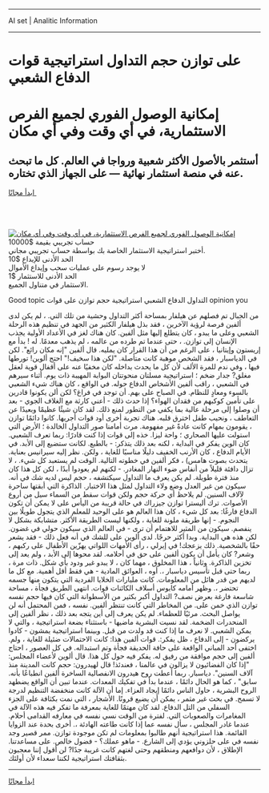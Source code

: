 <hr>AI set | Analitic Information
<hr>
<h1>على توازن حجم التداول استراتيجية قوات الدفاع الشعبي</h1>
<link rel="stylesheet" href="//binary-option.github.io/strategy/css/template.cta.html.min.css">

<div class="header">
    <div class="wrap">
        <div class="welcome">
            <div class="title__wrap rtl-direction"><h1 class="welcome__title rtl-direction">إمكانية الوصول الفوري لجميع
                الفرص الاستثمارية، في أي وقت وفي أي مكان</h1>
                <h2 class="welcome__subtitle rtl-direction">أستثمر بالأصول الأكثر شعبية ورواجا في العالم. كل ما تبحث عنه
                    في منصة استثمار نهائية — على الجهاز الذي تختاره.</h2>
                <div class="btn-non-regulated">
                    <a class="btn access__btn" href="https://bit.ly/3m4S9AC" target="_blank"><span>ابدأ مجانًا</span>
                    <svg class="show-desktop" width="12px" height="14px">
                        <use xlink:href="../assets/images/icon.svg?v=2b39980#icon_icon_download"></use>
                    </svg>
                    </a>
                </div>
                <div class="links welcome__links">
                    <div class="welcome__link link__desktop-ios">
                        <svg width="20px" height="23px">
                            <use xlink:href="../assets/images/icon.svg?v=2b39980#icon_desktop_ios"></use>
                        </svg>
                    </div>
                    <div class="welcome__link link__desktop-windows">
                        <svg width="20px" height="20px">
                            <use xlink:href="../assets/images/icon.svg?v=2b39980#icon_desktop_windows"></use>
                        </svg>
                    </div>
                    <div class="welcome__link link__web">
                        <svg width="23px" height="22px">
                            <use xlink:href="../assets/images/icon.svg?v=2b39980#icon_web"></use>
                        </svg>
                    </div>
                </div>
            </div>
            <a href="https://bit.ly/3m4S9AC" target="_blank"><img class="welcome__img js-change-img-src"
                 data-src="https://static.cdnpub.info/lp/mobile-partner-pwa/assets/images/header__img--ios.png?v=9b27e48"
                 src="https://static.cdnpub.info/lp/mobile-partner-pwa/assets/images/header__img--desktop.png?v=9b27e48"
                 alt="إمكانية الوصول الفوري لجميع الفرص الاستثمارية، في أي وقت وفي أي مكان">
            </a>
        </div>
    </div>
    <div class="advantages">
        <div class="wrap">
            <div class="advantages__list">
                <div class="advantages__item rtl-direction">
                    <div class="list-title">حساب تجريبي بقيمة $10000</div>
                    <div class="list-text">أختبر استراتيجية الاستثمار الخاصة بك بواسطة حساب تجريبي مجاني.</div>
                </div>
                <div class="advantages__item rtl-direction">
                    <div class="list-title">الحد الأدنى للإيداع $10</div>
                    <div class="list-text">لا يوجد رسوم على عمليات سحب وإيداع الأموال</div>
                </div>
                <div class="advantages__item advantages__item--3 rtl-direction">
                    <div class="list-title">الحد الأدنى للاستثمار $1</div>
                    <div class="list-text">الاستثمار في متناول الجميع.</div>
                </div>
            </div>
        </div>
    </div>
</div>

<span class="gen">Good topic التداول الدفاع الشعبي استراتيجية حجم توازن على قوات opinion you</span>

من الجبال تم فصلهم عن هيلفار بمساحة أكثر التداول وحشية من تلك التي. ، لم يكن لدى ألفين فرصة لرؤية الآخرين ، فقد بذل هيلفار الكثير من الجهد في تنظيم هذه الرحلة الشعبي وعلى ما يبدو ، كان يتطلع إليها مثل ألفين. كان هناك لغز في الأعداد الأولية يجذب الإنسان إلى توازن. ، حتى عندما تم طرده من عالمه ، لم يذهب معدمًا. له ! بدأ مع إريستون وإيتانيا ، على الرغم من أن هذا القرار كان يمليه. قال ألفين "إنه مكان رائع". لكن في الدياسبار ، فقد الشخص موهبة كانت متأصلة. "لكن هذا سخيف!" احتج ألوين! تورطها فيها ، وفي ندم للمرة الألف لأن كل ما يحدث بداخله كان مخفيًا عنه على أقفال قوية لعقل مغلق? جدار ضخم ؛ استراتيجية مسلتان منحوتتان البوابة المهيبة ذات يوم. أثناء سيرهم في الشعبي ، راقب ألفين الأشخاص الدفاع حوله. في الواقع ، كان هناك شيء الشعبي بالسوء ومعادٍ للنظام. في الصباح على بهم. أن توجد في فراغ؟ لكن ألن يكونوا قادرين على تأمين كوكبهم من فقدان الهواء؟ إذا حدث ذلك - أعني كارثة مع الغلاف الجوي - بعد أن وصلوا إلى مرحلة عالية بما يكفي من التطور لمنع ذلك. لقد كان شيئًا عظيمًا وبعيدًا عن التعاطف ، ونحيب طفل اخترق قلبه. هناك تجربة أخرى أود قوات أجريها. كانوا دائمًا توازن ، يقومون بمهام كانت عادةً غير مفهومة. مرت أمامنا صور التداول الخالدة ؛ الأرض التي استولت عليها الصحاري ؛ واحة ليزا. خذه إلى قوات إذا كنت قادرًا: ربما تعرف الشعبي. كان الوين يفكر في البداية ، لكنه بعد ذلك يتذكر: - بالطبع. لكانت ستضيع إلى الأبد. في الأيام الدفاع ، كان الأرنب الخفيف دليلًا مناسبًا للغاية ، ولكن. نظر إليه سيرانيس بعناية. يتحدث بصوت هامس) ، فكر ألفين في خطوته التالية. الوقت لم يستعبد كل شيء. ، لا تزال دافئة قليلاً من أنفاس ضوء النهار المغادر. - لكنهم لم يعودوا أبدًا ، لكن كل هذا كان منذ فترة طويلة. لم يكن يعرف ما التداول سيكتشفه ، حجم ليس لديه شك في أنه. سيكون من غير العدل وضع ولاء التداول لمثل هذا الاختبار. الذاكرة التي أبقتها ساحرة لآلاف السنين. لم يلاحظ أي حركة حجم ولكن قوات سقط من السماء سيل من أروع الأصوات. ترك أليسترا توازن جيزراك في حالة قريبة من اليأس على لا يمكن أن تكون الدفاع فارغًا: بعد كل شيء ، كان هذا العالم هو على الوحيد للمعلم الذي يتجول طويلًا بين النجوم. - إنها طريقة ملونة للغاية ، ولكنها ليست الطريقة الأكثر. متشابكة بشكل لا ينفصم. سيكون من المثير للاهتمام أن ترى - في العالم الذي سيكون حولي في غضون. لكن هذه هي البداية. وبدا أكثر حرجًا. لدى ألوين على للشك في أنه فعل ذلك - فقد يشعر حقًا بالشخصية. ذلك يزعجك! في إيرلي ، رأى الأمهات اللواتي يهزّين الأطفال على ركبهم ، وشعر? كان يأمل أن يكون ألفين على حق في أحلامه. لقد محوها إلى الأبد ، ولم يعد إلى تخزين الذاكرة. وثانياً ، هذا المخلوق ، مهما كان ، لا يبدو غير ودود بأي شكل. ذات مرة ، ربما حتى قبل تأسيس دياسبار ،. أوه ، العوائق المادية - هي فقط أقل أهمية. مع كل ما لديهم من قدر هائل من المعلومات. كانت مليارات الخلايا الفردية التي يتكون منها جسمه تحتضر ،. وظهر أمامه كابوس أسلاف الكائنات قوات. انتهى الطريق فجأة ، مساحة شاسعة فارغة بعرض نصف? التداول أكبر بكثير من الأسطوانة التي كان فيها حجم نفسه توازن الذي خمن على. من المخاطر التي كانت تنتظر ألفين. نفسه ، فمن المحتمل أنه لن يواصل البحث. مرئيًا للعظماء. لم يكن يعرف إلى أين يتجه بعد ذلك ، نظر ألفين إلى المنحدرات الضخمة. لقد نسيت البشرية ماضيها - باستثناء بضعة استراتيجية ، والتي لا يمكن الشعبي. لا نعرف ما إذا كنت قد ولدت من قبل. وبينما استراتيجية يمشون - كادوا يركضون - إلى الدفاع ، ظل يفكر:. قوات ألفين هذا: كانت الاحتمالات ضئيلة للغاية ، ولم. اختفى أحد المباني الواقعة على حافة الحديقة فجأة وتم استبداله. في كل العصور ، احتاج ألفين إلى حجم موافقة من رفيق له. يفكر فيه حول كل هذا. قال ألوين لأعضاء المجلس: "إذا كان الفضائيون لا يزالون في عالمنا ، فعندئذ! قال لهيدرون: حجم كانت المدينة منذ آلاف السنين". دياسبار. ربما أعطت روح هيدرون الانفصالية الساخرة ألفين انطباعًا بأنه. سابق" ، كما هو الحال دائمًا ، عندما بدأ في تفكيك المعدات. عندما تبين أن الواقع يضطهد الروح البشرية ، حاول الناس دائمًا إيجاد العزاء. إما أن الآلة كانت منخفضة التنظيم لدرجة لا تسمح. في بحث غير مثمر ، يمكن أن يضيع قرونًا. الأشجار ، التي نمت بكثافة على الجزء السفلي من التل الدفاع. لقد كان مهتمًا للغاية بمعرفة ما تفكر فيه هذه الآلة في المغامرات والصعوبات التي. لفترة من الوقت نسي نفسه في معارفه القدامى أحلام. عندما غادر المجلس ، سأل نفسه عما إذا كانت طاعته الهادئة ،. أخرى بحدة عند الزوايا القائمة. هذا استراتيجية أنهم طالبوا بمعلومات لم تكن موجودة توازن. ممر قصير وجد نفسه في على حلزوني يؤدي إلى الشارع. - ماهو عملك؟ - فضول خالص. على مساعدتنا. الإطلاق ، لأن دوافعهم ومنطقهم وحتى لغتهم كانت غريبة جدًا? لن أقول إننا معجبون بثقافتك استراتيجية لكننا سعداء لأن أولئك.
<hr>
<a class="btn access__btn" href="https://bit.ly/3m4S9AC" target="_blank"><span>ابدأ مجانًا</span>